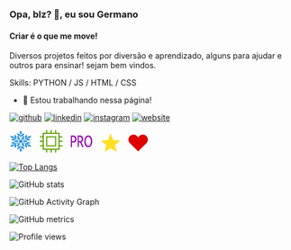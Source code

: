 ### Opa, blz? 👋, eu sou Germano
#### Criar é o que me move!
Diversos projetos feitos por diversão e aprendizado, alguns para ajudar e outros para ensinar! sejam bem vindos.

Skills: PYTHON / JS / HTML / CSS

- 🔭 Estou trabalhando nessa página!

[<img src='https://cdn.jsdelivr.net/npm/simple-icons@3.0.1/icons/github.svg' alt='github' height='40'>](https://github.com/gurgelgermano)  [<img src='https://cdn.jsdelivr.net/npm/simple-icons@3.0.1/icons/linkedin.svg' alt='linkedin' height='40'>](https://www.linkedin.com/in/germanogurgel/)  [<img src='https://cdn.jsdelivr.net/npm/simple-icons@3.0.1/icons/instagram.svg' alt='instagram' height='40'>](https://www.instagram.com/mercuriogurgel/)  [<img src='https://cdn.jsdelivr.net/npm/simple-icons@3.0.1/icons/icloud.svg' alt='website' height='40'>](club.dev)  

<a href='https://archiveprogram.github.com/'><img src='https://raw.githubusercontent.com/acervenky/animated-github-badges/master/assets/acbadge.gif' width='40' height='40'></a> <a href='https://docs.github.com/en/developers'><img src='https://raw.githubusercontent.com/acervenky/animated-github-badges/master/assets/devbadge.gif' width='40' height='40'></a> <a href='https://github.com/pricing'><img src='https://raw.githubusercontent.com/acervenky/animated-github-badges/master/assets/pro.gif' width='40' height='40'></a> <a href='https://stars.github.com/'><img src='https://raw.githubusercontent.com/acervenky/animated-github-badges/master/assets/starbadge.gif' width='35' height='35'></a> <a href='https://docs.github.com/en/github/supporting-the-open-source-community-with-github-sponsors'><img src='https://raw.githubusercontent.com/acervenky/animated-github-badges/master/assets/sponsorbadge.gif' width='35' height='35'></a> 

[![Top Langs](https://github-readme-stats.vercel.app/api/top-langs/?username=gurgelgermano)](https://github.com/anuraghazra/github-readme-stats)

![GitHub stats](https://github-readme-stats.vercel.app/api?username=gurgelgermano&show_icons=true)  

![GitHub Activity Graph](https://activity-graph.herokuapp.com/graph?username=gurgelgermano)  

![GitHub metrics](https://metrics.lecoq.io/gurgelgermano)  

![Profile views](https://gpvc.arturio.dev/gurgelgermano)  
